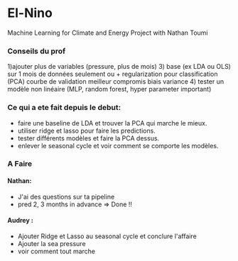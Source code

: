 # El-Nino
Machine Learning for Climate and Energy Project with Nathan Toumi

### Conseils du prof 
1)ajouter plus de variables (pressure, plus de mois)
3) base (ex LDA ou OLS) sur 1 mois de données seulement ou  + regularization pour classification (PCA) courbe de validation meilleur compromis biais variance 
4) tester un modèle non linéaire (MLP, random forest, hyper parameter important)


### Ce qui a ete fait depuis le debut: 
- faire une baseline de LDA et trouver la PCA qui marche le mieux.
- utiliser ridge et lasso pour faire les predictions.
- tester différents modèles et faire la PCA dessus.
- enlever le seasonal cycle et voir comment se comporte les modèles.

### A Faire
 #### Nathan: 
 - J'ai des questions sur ta pipeline
 - pred 2, 3 months in advance => Done !!

#### Audrey :
- Ajouter Ridge et Lasso au seasonal cycle et conclure l'affaire
- Ajouter la sea pressure
- voir comment tout marche 

